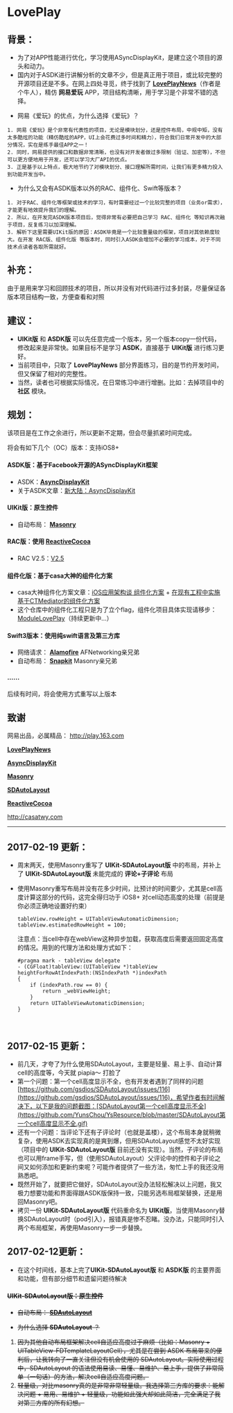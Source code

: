 # LovePlay
## 背景：

- 为了对APP性能进行优化，学习使用ASyncDisplayKit，是建立这个项目的源头和动力。
- 国内对于ASDK进行讲解分析的文章不少，但是真正用于项目，或比较完整的开源项目还是不多。在网上四处寻觅，终于找到了 [**LovePlayNews**](https://github.com/12207480/LovePlayNews)（作者是个牛人），精仿 **网易爱玩** APP，项目结构清晰，用于学习是个非常不错的选择。

* 网易《爱玩》的优点，为什么选择《爱玩》？

```
1. 网易《爱玩》是个非常有代表性的项目，无论是模块划分，还是控件布局，中规中矩，没有太多酷炫的功能（精仿酷炫的APP，UI上会花费过多时间和精力），符合我们日常开发中的大部分情况，实在是练手最佳APP之一！
2. 同时，网易提供的接口和数据非常清晰，也没有对开发者做过多限制（验证、加密等），不但可以更方便地用于开发，还可以学习大厂API的优点。
3. 正是基于以上特点，极大地节约了对模块划分、接口理解所需时间，让我们有更多精力投入到功能开发当中。
```

* 为什么又会有ASDK版本以外的RAC、组件化、Swift等版本？

```
1. 对于RAC、组件化等框架或技术的学习，有时需要经过一个比较完整的项目（业务or需求），才能更有地效提升我们的理解。
2. 所以，在开发完ASDK版本项目后，觉得非常有必要把自己学习 RAC、组件化 等知识再次融于项目，反复练习以加深理解。
3. 解析下这里需要UIKit版的原因：ASDK毕竟是一个比较重量级的框架，项目对其依赖度较大。在开发 RAC版、组件化版 等版本时，同时引入ASDK会增加不必要的学习成本，对于不同技术点读者各取所需就好。
```

## 补充：

由于是用来学习和回顾技术的项目，所以并没有对代码进行过多封装，尽量保证各版本项目结构一致，方便查看和对照

## 建议：

- **UIKit版** 和 **ASDK版** 可以先任意完成一个版本，另一个版本copy一份代码，修改起来是非常快。如果目标不是学习 **ASDK**，直接基于 **UIKit版** 进行练习更好。
- 当前项目中，只取了 **LovePlayNews** 部分界面练习，目的是节约开发时间，但又保留了相对的完整性。
- 当然，读者也可根据实际情况，在日常练习中进行增删。比如：去掉项目中的 **社区** 模块。

## 规划：

该项目是在工作之余进行，所以更新不定期，但会尽量抓紧时间完成。

将会有如下几个（OC）版本：支持iOS8+

#### ASDK版：基于Facebook开源的ASyncDisplayKit框架

- ASDK：[**AsyncDisplayKit**](https://github.com/facebook/AsyncDisplayKit)
- 关于ASDK文章：[新大陆：AsyncDisplayKit](https://segmentfault.com/a/1190000007991853)

#### UIKit版：原生控件

- 自动布局： [**Masonry**](https://github.com/SnapKit/Masonry/issues)

#### RAC版：使用 [**ReactiveCocoa**](https://github.com/ReactiveCocoa/ReactiveCocoa)

- RAC V2.5：[V2.5](https://github.com/ReactiveCocoa/ReactiveCocoa/releases/tag/v2.5)

#### 组件化版：基于casa大神的组件化方案

- casa大神组件化方案文章：[iOS应用架构谈 组件化方案](http://casatwy.com/iOS-Modulization.html) + [在现有工程中实施基于CTMediator的组件化方案](http://casatwy.com/modulization_in_action.html)
- 这个仓库中的组件化工程只是为了立个flag，组件化项目具体实现请移步：[ModuleLovePlay](https://github.com/ModuleLovePlay)（持续更新中...）

#### Swift3版本：使用纯swift语言及第三方库

* 网络请求： [**Alamofire**](https://github.com/Alamofire/Alamofire) AFNetworking亲兄弟
* 自动布局： [**Snapkit**](https://github.com/SnapKit/SnapKit) Masonry亲兄弟

#### …...

后续有时间，将会使用方式重写以上版本

## 致谢

网易出品，必属精品： http://play.163.com

[**LovePlayNews**](https://github.com/12207480/LovePlayNews) 

[**AsyncDisplayKit**](https://github.com/facebook/AsyncDisplayKit)

[**Masonry**](https://github.com/SnapKit/Masonry/issues)

[**SDAutoLayout**](https://github.com/gsdios/SDAutoLayout)

[**ReactiveCocoa**](https://github.com/ReactiveCocoa/ReactiveCocoa)

http://casatwy.com

---



## 2017-02-19 更新：

* 周末两天，使用Masonry重写了 **UIKit-SDAutoLayout版** 中的布局，并补上了 **UIKit-SDAutoLayout版** 未能完成的 **评论+子评论** 布局

* 使用Masonry重写布局并没有花多少时间，比预计的时间要少，尤其是cell高度计算这部分的代码，这完全得归功于 iOS8+ 对cell动态高度的处理（前提是你必须正确地设置好约束）

  ```
  tableView.rowHeight = UITableViewAutomaticDimension;
  tableView.estimatedRowHeight = 100;
  ```

  注意点：当cell中存在webView这种异步加载，获取高度后需要返回固定高度的情况。用到的代理方法和处理方式如下：

  ```
  #pragma mark - tableView delegate
  - (CGFloat)tableView:(UITableView *)tableView heightForRowAtIndexPath:(NSIndexPath *)indexPath
  {
      if (indexPath.row == 0) {
          return _webViewHeight;
      }
      return UITableViewAutomaticDimension;
  }
  ```

  ​

## 2017-02-15 更新：

* 前几天，才夸了为什么使用SDAutoLayout，主要是轻量、易上手、自动计算cell的高度等，今天就 piapia～ 打脸了
* 第一个问题：第一个cell高度显示不全，也有开发者遇到了同样的问题[https://github.com/gsdios/SDAutoLayout/issues/116](https://github.com/gsdios/SDAutoLayout/issues/116)，希望作者有时间解决下，以下是我的问题截图：[SDAutoLayout第一个cell高度显示不全](https://github.com/YunsChou/YsResource/blob/master/SDAutoLayout第一个cell高度显示不全.gif)
* 还有一个问题：当评论下还有子评论时（也就是盖楼），这个布局本身就稍微复杂，使用ASDK去实现真的是爽到爆，但用SDAutoLayout感觉不太好实现（项目中的 **UIKit-SDAutoLayout版** 目前还没有实现）。当然，子评论的布局也可以用frame手写，但（使用SDAutoLayout）父评论中的控件和子评论之间又如何添加和更新约束呢？可能作者提供了一些方法，匆忙上手的我还没用熟悉吧。
* 既然开始了，就要把它做好，SDAutoLayout没办法轻松解决以上问题，我又极力想要功能和界面得跟ASDK版保持一致，只能另选布局框架替换，还是用回Masonry吧。
* 拷贝一份 **UIKit-SDAutoLayout版** 代码重命名为 **UIKit版**，当使用Masonry替换SDAutoLayout时（pod引入），报错真是惨不忍睹。没办法，只能同时引入两个布局框架，再使用Masonry一步一步替换。




## 2017-02-12更新：

* 在这个时间线，基本上完了**UIKit-SDAutoLayout版** 和 **ASDK版** 的主要界面和功能，但有部分细节和遗留问题待解决

#### ~~UIKit-SDAutoLayout版：原生控件~~

- ~~自动布局： [**SDAutoLayout**](https://github.com/gsdios/SDAutoLayout)~~


- ~~为什么选择 **SDAutoLayout** ？~~

1. ~~因为其他自动布局框架解决cell自适应高度过于麻烦（比如：Masonry + UITableView-FDTemplateLayoutCell），尤其是在尝到 ASDK 布局带来的便利后，让我转向了一直关注但没有机会使用的 SDAutoLayout。实际使用过程中，SDAutoLayout 的语法使用易读、易懂、易维护、易上手，提供了非常简单（一句话）的方法，解决cell自适应高度问题。~~
2. ~~轻量级，对比masonry真的是非常非常轻量级。我选择第三方库的要求：能解决问题 + 易用、易维护 + 轻量级，功能如此强大却如此简洁，完全满足了我对第三方库的所有幻想。~~